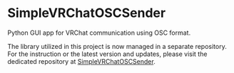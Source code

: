 # SimpleVRChatOSCSender
Python GUI app for VRChat communication using OSC format.

The library utilized in this project is now managed in a separate repository. For the instruction or the latest version and updates, please visit the dedicated repository at [SimpleVRChatOSCSender](https://github.com/t-34400/SimpleVRChatOSCSender).
